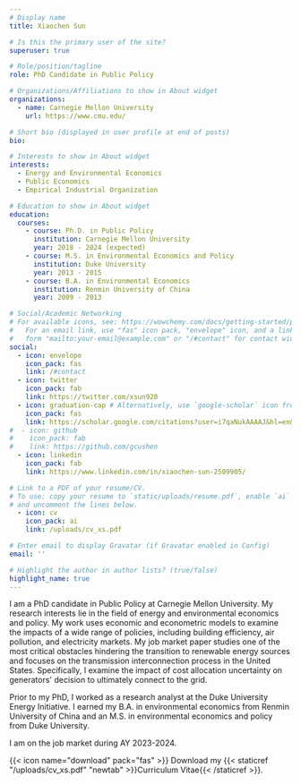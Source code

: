 ```yaml
---
# Display name
title: Xiaochen Sun

# Is this the primary user of the site?
superuser: true

# Role/position/tagline
role: PhD Candidate in Public Policy

# Organizations/Affiliations to show in About widget
organizations:
  - name: Carnegie Mellon University
    url: https://www.cmu.edu/

# Short bio (displayed in user profile at end of posts)
bio: 

# Interests to show in About widget
interests:
  - Energy and Environmental Economics
  - Public Economics
  - Empirical Industrial Organization

# Education to show in About widget
education:
  courses:
    - course: Ph.D. in Public Policy
      institution: Carnegie Mellon University
      year: 2018 - 2024 (expected)
    - course: M.S. in Environmental Economics and Policy
      institution: Duke University
      year: 2013 - 2015
    - course: B.A. in Environmental Economics
      institution: Renmin University of China
      year: 2009 - 2013

# Social/Academic Networking
# For available icons, see: https://wowchemy.com/docs/getting-started/page-builder/#icons
#   For an email link, use "fas" icon pack, "envelope" icon, and a link in the
#   form "mailto:your-email@example.com" or "/#contact" for contact widget.
social:
  - icon: envelope
    icon_pack: fas
    link: /#contact
  - icon: twitter
    icon_pack: fab
    link: https://twitter.com/xsun920
  - icon: graduation-cap # Alternatively, use `google-scholar` icon from `ai` icon pack
    icon_pack: fas
    link: https://scholar.google.com/citations?user=i7qaNukAAAAJ&hl=en&oi=ao&inst=3203679203499159833
#  - icon: github
#    icon_pack: fab
#    link: https://github.com/gcushen
  - icon: linkedin
    icon_pack: fab
    link: https://www.linkedin.com/in/xiaochen-sun-2509905/

# Link to a PDF of your resume/CV.
# To use: copy your resume to `static/uploads/resume.pdf`, enable `ai` icons in `params.toml`,
# and uncomment the lines below.
  - icon: cv
    icon_pack: ai
    link: /uploads/cv_xs.pdf

# Enter email to display Gravatar (if Gravatar enabled in Config)
email: ''

# Highlight the author in author lists? (true/false)
highlight_name: true
---
```


I am a PhD candidate in Public Policy at Carnegie Mellon University. My research interests lie in the field of energy and environmental economics and policy. My work uses economic and econometric models to examine the impacts of a wide range of policies, including building efficiency, air pollution, and electricity markets. My job market paper studies one of the most critical obstacles hindering the transition to renewable energy sources and focuses on the transmission interconnection process in the United States. Specifically, I examine the impact of cost allocation uncertainty on generators' decision to ultimately connect to the grid.

Prior to my PhD, I worked as a research analyst at the Duke University Energy Initiative. I earned my B.A. in environmental economics from Renmin University of China and an M.S. in environmental economics and policy from Duke University.

I am on the job market during AY 2023-2024.


{{< icon name="download" pack="fas" >}} Download my {{< staticref "/uploads/cv_xs.pdf" "newtab" >}}Curriculum Vitae{{< /staticref >}}.
